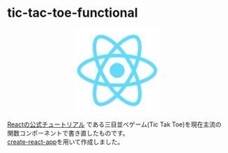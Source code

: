 # tic-tac-toe-functional  

<div align="center">
  <img src="https://github.com/bpeldi2oerkd8/tic-tac-toe-functional/blob/main/public/logo192.png">
</div>

[Reactの公式チュートリアル](https://ja.reactjs.org/tutorial/tutorial.html) である三目並べゲーム(Tic Tak Toe)を現在主流の関数コンポーネントで書き直したものです。  
[create-react-app](https://github.com/facebook/create-react-app)を用いて作成しました。
